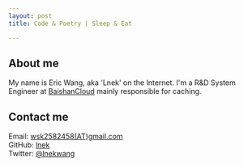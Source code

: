 ```yaml
---
layout: post
title: Code & Poetry | Sleep & Eat

---
```

## About me    
My name is Eric Wang, aka 'Lnek' on the Internet. I'm a R&D System Engineer at [BaishanCloud](http://www.baishancloud.com/zh/) mainly responsible for caching. 

## Contact me    
Email: [wsk2582458(AT)gmail.com](mailTo:wsk2582458@gmail.com)    
GitHub: [lnek](https://github.com/lnek)    
Twitter: [@lnekwang](https://twitter.com/lnekwang)    
